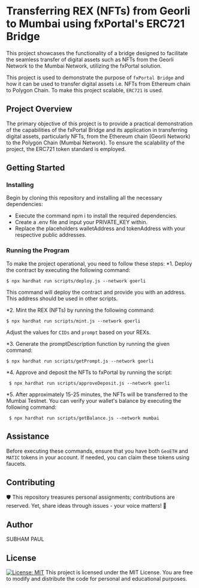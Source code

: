 # Transferring REX (NFTs) from Georli to Mumbai using fxPortal's ERC721 Bridge

This project showcases the functionality of a bridge designed to facilitate the seamless transfer of digital assets such as NFTs from the Georli Network to the Mumbai Network, utilizing the fxPortal solution.

This project is used to demonstrate the purpose of `fxPortal Bridge` and how it can be used to transfer digital assets i.e. NFTs from Ethereum chain to Polygon Chain. To make this project scalable, `ERC721` is used.

## Project Overview
The primary objective of this project is to provide a practical demonstration of the capabilities of the fxPortal Bridge and its application in transferring digital assets, particularly NFTs, from the Ethereum chain (Georli Network) to the Polygon Chain (Mumbai Network). To ensure the scalability of the project, the ERC721 token standard is employed.

## Getting Started
### Installing

Begin by cloning this repository and installing all the necessary dependencies:

* Execute the command npm i to install the required dependencies.
* Create a .env file and input your PRIVATE_KEY within.
* Replace the placeholders walletAddress and tokenAddress with your respective public addresses.

### Running the Program

To make the project operational, you need to follow these steps:
*1. Deploy the contract by executing the following command:
```
$ npx hardhat run scripts/deploy.js --network goerli
```
This command will deploy the contract and provide you with an address. This address should be used in other scripts.

*2. Mint the REX (NFTs) by running the following command:
```
$ npx hardhat run scripts/mint.js --network goerli
```
Adjust the values for `CIDs` and `prompt` based on your REXs.

*3. Generate the promptDescription function by running the given command:

```
$ npx hardhat run scripts/getPrompt.js --network goerli
```

*4. Approve and deposit the NFTs to fxPortal by running the script:
```
 $ npx hardhat run scripts/approveDeposit.js --network goerli
```
*5. After approximately 15-25 minutes, the NFTs will be transferred to the Mumbai Testnet. You can verify your wallet's balance by executing the following command:
```
 $ npx hardhat run scripts/getBalance.js --network mumbai
```

## Assistance

Before executing these commands, ensure that you have both `GeoETH` and `MATIC` tokens in your account. If needed, you can claim these tokens using faucets.

## Contributing

🛡️ This repository treasures personal assignments; contributions are reserved. Yet, share ideas through issues - your voice matters! 🌟

## Author

SUBHAM PAUL

## License
[![License: MIT](https://img.shields.io/badge/License-MIT-yellow.svg)](https://opensource.org/licenses/MIT)
This project is licensed under the MIT License. You are free to modify and distribute the code for personal and educational purposes.


